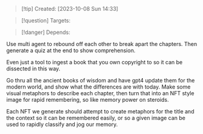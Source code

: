 
>[!tip] Created: [2023-10-08 Sun 14:33]

>[!question] Targets: 

>[!danger] Depends: 

Use multi agent to rebound off each other to break apart the chapters.
Then generate a quiz at the end to show comprehension.

Even just a tool to ingest a book that you own copyright to so it can be dissected in this way.

Go thru all the ancient books of wisdom and have gpt4 update them for the modern world, and show what the differences are with today.  Make some visual metaphors to describe each chapter, then turn that into an NFT style image for rapid remembering, so like memory power on steroids.

Each NFT we generate should attempt to create metaphors for the title and the context so it can be remembered easily, or so a given image can be used to rapidly classify and jog our memory.